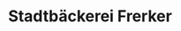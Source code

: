 ---
title: "Stadtbäckerei Frerker"
url: /cloppenburg/stadtbaeckerei-frerker-cappelner-strasse/
shop: Bäckerei
---